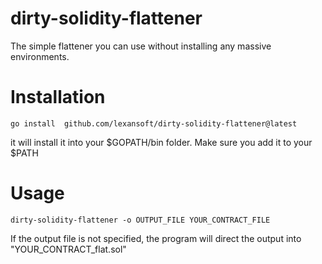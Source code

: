 # dirty-solidity-flattener

The simple flattener you can use without installing any massive environments.

# Installation

```
go install  github.com/lexansoft/dirty-solidity-flattener@latest
```

it will install it into your $GOPATH/bin folder. Make sure you add it to your $PATH

# Usage
```
dirty-solidity-flattener -o OUTPUT_FILE YOUR_CONTRACT_FILE
```

If the output file is not specified, the program will direct the output into "YOUR_CONTRACT_flat.sol"




